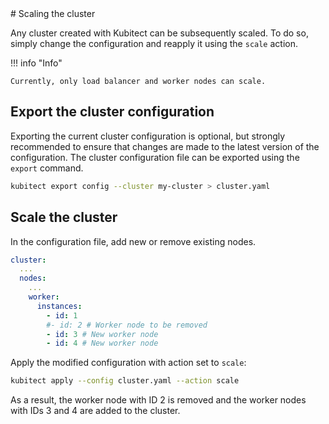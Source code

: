 <div markdown="1" class="text-center">
# Scaling the cluster
</div>

<div markdown="1" class="text-justify">

Any cluster created with Kubitect can be subsequently scaled.
To do so, simply change the configuration and reapply it using the `scale` action.

!!! info "Info"

    Currently, only load balancer and worker nodes can scale.

## Export the cluster configuration

Exporting the current cluster configuration is optional, but strongly recommended to ensure that changes are made to the latest version of the configuration.
The cluster configuration file can be exported using the `export` command.

```sh
kubitect export config --cluster my-cluster > cluster.yaml
```

## Scale the cluster

In the configuration file, add new or remove existing nodes.

```yaml title="cluster.yaml"
cluster:
  ...
  nodes:
    ...
    worker:
      instances:
        - id: 1
        #- id: 2 # Worker node to be removed
        - id: 3 # New worker node
        - id: 4 # New worker node
```

Apply the modified configuration with action set to `scale`:
```sh
kubitect apply --config cluster.yaml --action scale
```

As a result, the worker node with ID 2 is removed and the worker nodes with IDs 3 and 4 are added to the cluster.

</div>
